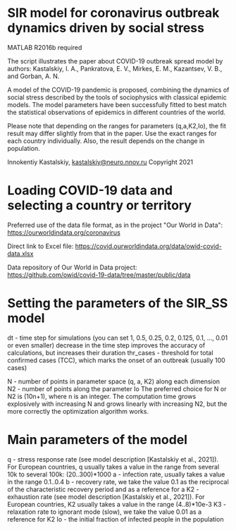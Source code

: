 # SIR model for coronavirus outbreak dynamics driven by social stress

MATLAB R2016b required

The script illustrates the paper about COVID-19 outbreak spread model by authors: Kastalskiy, I. A., Pankratova, E. V., Mirkes, E. M., Kazantsev, V. B., and Gorban, A. N.

A model of the COVID-19 pandemic is proposed, combining the dynamics of social stress described by the tools of sociophysics with classical epidemic models.
The model parameters have been successfully fitted to best match the statistical observations of epidemics in different countries of the world.

Please note that depending on the ranges for parameters (q,a,K2,Io), the fit result may differ slightly from that in the paper.
Use the exact ranges for each country individually. Also, the result depends on the change in population.

Innokentiy Kastalskiy, kastalskiy@neuro.nnov.ru
Copyright 2021



# Loading COVID-19 data and selecting a country or territory

Preferred use of the data file format, as in the project "Our World in Data":
https://ourworldindata.org/coronavirus

Direct link to Excel file:
https://covid.ourworldindata.org/data/owid-covid-data.xlsx

Data repository of Our World in Data project:
https://github.com/owid/covid-19-data/tree/master/public/data



# Setting the parameters of the SIR_SS model

dt - time step for simulations (you can set 1, 0.5, 0.25, 0.2, 0.125, 0.1, ..., 0.01 or even smaller) decrease in the time step improves the accuracy of calculations, but increases their duration
thr_cases - threshold for total confirmed cases (TCC), which marks the onset of an outbreak
          (usually 100 cases)

N - number of points in parameter space (q, a, K2) along each dimension
N2 - number of points along the parameter Io
The preferred choice for N or N2 is (10n+1), where n is an integer.
The computation time grows explosively with increasing N and grows linearly with increasing N2, but the more correctly the optimization algorithm works.



# Main parameters of the model

q - stress response rate (see model description [Kastalskiy et al., 2021]). For European countries, q usually takes a value in the range from several 10k to several 100k: (20..300)*1000
a - infection rate, usually takes a value in the range 0.1..0.4
b - recovery rate, we take the value 0.1 as the reciprocal of the characteristic recovery period and as a reference for a
K2 - exhaustion rate (see model description [Kastalskiy et al., 2021]). For European countries, K2 usually takes a value in the range (4..8)*10e-3
K3 - relaxation rate to ignorant mode (slow), we take the value 0.01 as a reference for K2
Io - the initial fraction of infected people in the population
